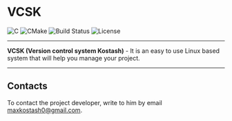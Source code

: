 # VCSK
![C](https://img.shields.io/badge/C-A8B400?style=flat&logo=c&logoColor=white)
![CMake](https://img.shields.io/badge/CMake-064F8C?style=flat&logo=cmake&logoColor=white)
![Build Status](https://img.shields.io/badge/build-passing-brightgreen)
![License](https://img.shields.io/badge/license-MIT-blue)

---
**VCSK (Version control system Kostash)** - It is an easy to use Linux based system that will help you manage your project.

---
## Contacts
To contact the project developer, write to him by email maxkostash0@gmail.com.
